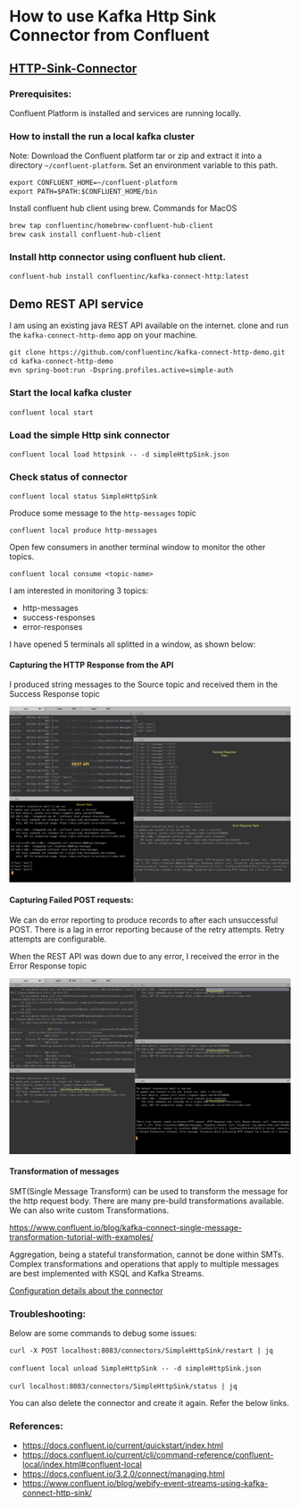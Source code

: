 # How to use Kafka Http Sink Connector from Confluent

## [HTTP-Sink-Connector](https://docs.confluent.io/current/connect/kafka-connect-http/index.html#connect-http-connector)

### Prerequisites:

Confluent Platform is installed and services are running locally.

### How to install the run a local kafka cluster

Note: Download the Confluent platform tar or zip and extract it into a directory `~/confluent-platform`. Set an environment variable to this path.

```
export CONFLUENT_HOME=~/confluent-platform
export PATH=$PATH:$CONFLUENT_HOME/bin
```
Install confluent hub client using brew. Commands for MacOS

```
brew tap confluentinc/homebrew-confluent-hub-client
brew cask install confluent-hub-client
```

### Install http connector using confluent hub client.

```
confluent-hub install confluentinc/kafka-connect-http:latest
```

## Demo REST API service

I am using an existing java REST API available on the internet. 
clone and run the `kafka-connect-http-demo` app on your machine.

```
git clone https://github.com/confluentinc/kafka-connect-http-demo.git
cd kafka-connect-http-demo
mvn spring-boot:run -Dspring.profiles.active=simple-auth
```

### Start the local kafka cluster

```
confluent local start
```

### Load the simple Http sink connector

```
confluent local load httpsink -- -d simpleHttpSink.json
```

### Check status of connector

```
confluent local status SimpleHttpSink
```

Produce some message to the `http-messages` topic

```
confluent local produce http-messages
```

Open few consumers in another terminal window to monitor the other topics.

```
confluent local consume <topic-name>
```

I am interested in monitoring 3 topics:
- http-messages
- success-responses
- error-responses

I have opened 5 terminals all splitted in a window, as shown below:

#### Capturing the HTTP Response from the API

I produced string messages to the Source topic and received them in the Success Response topic

![Messages received in Success response topic](./images/Success-Response-Topic.png)

#### Capturing Failed POST requests:

We can do error reporting to produce records to after each unsuccessful POST.
There is a lag in error reporting because of the retry attempts. Retry attempts are configurable.

When the REST API was down due to any error, I received the error in the Error Response topic

![Messages in Error Response topic](./images/Error-Response-topic.png)

#### Transformation of messages

SMT(Single Message Transform) can be used to transform the message for the http request body. There are many pre-build transformations available.
We can also write custom Transformations.

https://www.confluent.io/blog/kafka-connect-single-message-transformation-tutorial-with-examples/

Aggregation, being a stateful transformation, cannot be done within SMTs.
Complex transformations and operations that apply to multiple messages are best implemented with KSQL and Kafka Streams.

[Configuration details about the connector](https://docs.confluent.io/current/connect/kafka-connect-http/connector_config.html#connection)

### Troubleshooting:

Below are some commands to debug some issues:

```
curl -X POST localhost:8083/connectors/SimpleHttpSink/restart | jq

confluent local unload SimpleHttpSink -- -d simpleHttpSink.json

curl localhost:8083/connectors/SimpleHttpSink/status | jq

```
You can also delete the connector and create it again. Refer the below links.

### References:

- https://docs.confluent.io/current/quickstart/index.html
- https://docs.confluent.io/current/cli/command-reference/confluent-local/index.html#confluent-local
- https://docs.confluent.io/3.2.0/connect/managing.html
- https://www.confluent.io/blog/webify-event-streams-using-kafka-connect-http-sink/

